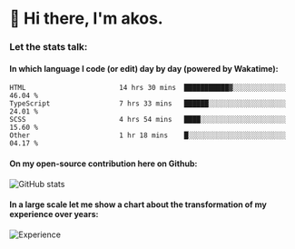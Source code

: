 # 👋 Hi there, I'm akos. 


### Let the stats talk:


#### In which language I code (or edit) day by day (powered by Wakatime): 

<!--START_SECTION:waka-->

```text
HTML                       14 hrs 30 mins  ███████████▓░░░░░░░░░░░░░   46.04 %
TypeScript                 7 hrs 33 mins   ██████░░░░░░░░░░░░░░░░░░░   24.01 %
SCSS                       4 hrs 54 mins   ████░░░░░░░░░░░░░░░░░░░░░   15.60 %
Other                      1 hr 18 mins    █░░░░░░░░░░░░░░░░░░░░░░░░   04.17 %
```

<!--END_SECTION:waka-->

#### On my open-source contribution here on Github:
 
![GitHub stats](https://github-readme-stats.vercel.app/api?username=akosbalasko)

#### In a large scale let me show a chart about the transformation of my experience over years:   

![Experience](https://cr-skills-chart-widget.azurewebsites.net/api/api?username=akosbalasko)

